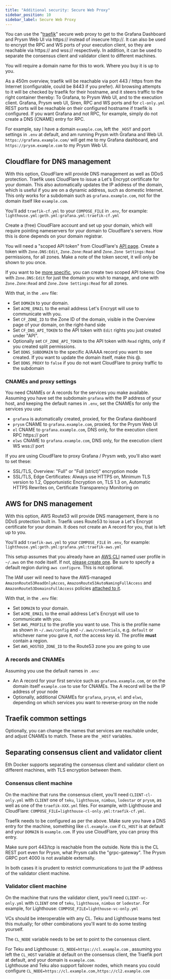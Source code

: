 ```yaml
---
title: "Additional security: Secure Web Proxy"
sidebar_position: 10
sidebar_label: Secure Web Proxy
---
```


You can use the "[traefik](https://traefik.io/)" secure web proxy to get to the Grafana Dashboard and Prysm Web UI via
https:// instead of insecure http://. It can also be used to encrypt the RPC and WS ports of your execution client, so
they are reachable via https:// and wss:// respectively. In addition, it can be used to separate the consensus client
and validator client to different machines.

You will require a domain name for this to work. Where you buy it is up to you.

As a 450m overview, traefik will be reachable via port 443 / https from the Internet (configurable, could be 8443 if
you prefer). All browsing attempts to it will be checked by traefik for their hostname, and it steers traffic to the
right container thereby: To Grafana, to Prysm Web UI, and to the execution client. Grafana, Prysm web UI, Siren,
RPC and WS ports and for `cl-only.yml` REST ports will be reachable on their configured hostname if traefik
is configured. If you want Grafana and not RPC, for example, simply do not create a DNS (CNAME) entry for RPC.

For example, say I have a domain `example.com`, left the `_HOST` and port settings in `.env` at default, and am running
Prysm with Grafana and Web UI.  `https://grafana.example.com/` will get me to my Grafana dashboard, and
`https://prysm.example.com` to my Prysm Web UI.

## Cloudflare for DNS management

With this option, CloudFlare will provide DNS management as well as DDoS protection. Traefik uses CloudFlare to issue a
Let's Encrypt certificate for your domain. This also automatically updates the IP address of the domain, which is
useful if you are on a dynamic address, such as domestic Internet. This only works for a subdomain such as
`grafana.example.com`, not for the domain itself like `example.com`.

You'll add `traefik-cf.yml` to your `COMPOSE_FILE` in `.env`, for example:
`lighthouse.yml:geth.yml:grafana.yml:traefik-cf.yml`

Create a (free) CloudFlare account and set up your domain, which will require pointing nameservers for your domain to
Cloudflare's servers. How this is done depends on your domain registrar.

You will need a "scoped API token" from CloudFlare's [API page](https://dash.cloudflare.com/profile/api-tokens). Create
a token with `Zone.DNS:Edit`, `Zone.Zone:Read` and `Zone.Zone Settings:Read` permissions, for all zones. Make a note of
the token secret, it will only be shown to you once.

If you want to be [more specific](https://go-acme.github.io/lego/dns/cloudflare/), you can create two scoped API
tokens: One with `Zone.DNS:Edit` for just the domain you wish to manage, and one with `Zone.Zone:Read` and
`Zone.Zone Settings:Read` for all zones.

With that, in the `.env` file:
- Set `DOMAIN` to your domain.
- Set `ACME_EMAIL` to the email address Let's Encrypt will use to communicate with you.
- Set `CF_ZONE_ID` to the Zone ID of the domain, visible in the Overview page of your domain, on the right-hand side
- Set `CF_DNS_API_TOKEN` to the API token with `Edit` rights you just created
under "API".
- Optionally set `CF_ZONE_API_TOKEN` to the API token with `Read` rights, only if you created split permissions.
- Set `DDNS_SUBDOMAIN` to the specific A/AAAA record you want to see created. If you want to update the domain
itself, make this @.
- Set `DDNS_PROXY` to `false` if you do not want CloudFlare to proxy traffic to the subdomain

### CNAMEs and proxy settings

You need CNAMEs or A records for the services you make available. Assuming you have set the subdomain `grafana` with
the IP address of your host, and keeping the default names in `.env`, set the CNAMEs for only the services you use:

- `grafana` is automatically created, proxied, for the Grafana dashboard
- `prysm` CNAME to `grafana.example.com`, proxied, for the Prysm Web UI
- `el` CNAME to `grafana.example.com`, DNS only, for the execution client RPC https:// port
- `elws` CNAME to `grafana.example.com`, DNS only, for the execution client WS wss:// port

If you are using CloudFlare to proxy Grafana / Prysm web, you'll also want to set these:

- SSL/TLS, Overview: "Full" or "Full (strict)" encryption mode
- SSL/TLS, Edge Certificates: Always use HTTPS on, Minimum TLS version to 1.2, Opportunistic Encryption on, TLS 1.3 on,
Automatic HTTPS Rewrites on, Certificate Transparency Monitoring on

## AWS for DNS management

With this option, AWS Route53 will provide DNS management, there is no DDoS protection built in. Traefik uses
Route53 to issue a Let's Encrypt certificate for your domain. It does not create an A record for you, that is left
up to you.

You'll add `traefik-aws.yml` to your `COMPOSE_FILE` in `.env`, for example:
`lighthouse.yml:geth.yml:grafana.yml:traefik-aws.yml`

This setup assumes that you already have an [AWS CLI](https://docs.aws.amazon.com/cli/latest/userguide/getting-started-install.html)
named user profile in `~/.aws` on the node itself. If not, [please create one](https://docs.aws.amazon.com/cli/latest/userguide/cli-configure-profiles.html).
Be sure to specify a default region during `aws configure`. This is not optional.

The IAM user will need to have the AWS-managed `AmazonRoute53ReadOnlyAcces`, `AmazonRoute53AutoNamingFullAccess` and
`AmazonRoute53DomainsFullAccess` policies [attached to it](https://docs.aws.amazon.com/IAM/latest/UserGuide/access_policies_manage-attach-detach.html).

With that, in the `.env` file:
- Set `DOMAIN` to your domain.
- Set `ACME_EMAIL` to the email address Let's Encrypt will use to communicate with you.
- Set `AWS_PROFILE` to the profile you want to use. This is the profile name as shown in `~/.aws/config` and
`~/.aws/credentials`, e.g. `default` or whichever name you gave it, *not* the access key id. The profile
**must** contain a region.
- Set `AWS_HOSTED_ZONE_ID` to the Route53 zone you are going to use

### A records and CNAMEs

Assuming you use the default names in `.env`:

- An A record for your first service such as `grafana.example.com`, or on the domain itself `example.com` to use for
CNAMEs. The A record will be the IP address of your node
- Optionally, additional CNAMEs for `grafana`, `prysm`, `el` and `elws`, depending on which services you want to
reverse-proxy on the node

## Traefik common settings

Optionally, you can change the names that services are reachable under, and adjust CNAMEs to match. These are the
`_HOST` variables.

## Separating consensus client and validator client

Eth Docker supports separating the consensus client and validator client on different machines, with TLS encryption
between them.

### Consensus client machine

On the machine that runs the consensus client, you'll need `CLIENT-cl-only.yml` with `CLIENT` one of `teku`,
`lighthouse`, `nimbus`, `lodestar` or `prysm`, as well as one of the `traefik-XXX.yml` files. For example, with
Lighthouse and CloudFlare: `COMPOSE_FILE=lighthouse-cl-only.yml:traefik-cf.yml`.

Traefik needs to be configured as per the above. Make sure you have a DNS entry for the machine, something like
`cl.example.com` if `CL_HOST` is at default and your `DOMAIN` is `example.com`. If you use CloudFlare, you can proxy
this entry.

Make sure port 443/tcp is reachable from the outside. Note this is the CL REST port even for Prysm, what Prysm calls
the "grpc-gateway". The Prysm GRPC port 4000 is not available externally.

In both cases it is prudent to restrict communications to just the IP address of the validator client machine.

### Validator client machine

On the machine that runs the validator client, you'll need `CLIENT-vc-only.yml` with `CLIENT` one of `teku`,
`lighthouse`, `nimbus` or `lodestar`. For example, for Lighthouse: `COMPOSE_FILE=lighthouse-vc-only.yml`

VCs should be interoperable with any CL. Teku and Lighthouse teams test this mutually; for other combinations you'll
want to do some testing yourself.

The `CL_NODE` variable needs to be set to point to the consensus client.

For Teku and Lighthouse: `CL_NODE=https://cl.example.com` , assuming you left the `CL_HOST` variable at default on the
consensus client, the Traefik port at default, and your domain is `example.com`.  
Lighthouse and Teku also support failover nodes, which means you could configure
`CL_NODE=https://cl.example.com,https://cl2.example.com`

